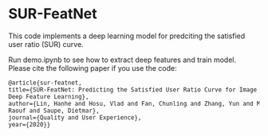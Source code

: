 # SUR-FeatNet

This code implements a deep learning model for predciting the satisfied user ratio (SUR) curve.

Run demo.ipynb to see how to extract deep features and train model.
Please cite the following paper if you use the code:
<small>
<pre>
@article{sur-featnet,
title={SUR-FeatNet: Predicting the Satisfied User Ratio Curve for Image Compression with <br>Deep Feature Learning},
author={Lin, Hanhe and Hosu, Vlad and Fan, Chunling and Zhang, Yun and Mu, Yuchen and Hamzaoui, <br>Raouf and Saupe, Dietmar},
journal={Quality and User Experience},
year={2020}}
</pre>
</small>
